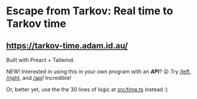 # Escape from Tarkov: Real time to Tarkov time

## https://tarkov-time.adam.id.au/

Built with Preact + Tailwind.

NEW! Interested in using this in your own program with an _**API**?_ 😲 Try [/left](https://tarkov-time.adam.id.au/left), [/right](https://tarkov-time.adam.id.au/right), and [/api](https://tarkov-time.adam.id.au/api)! Incredible!

Or, better yet, use the the 30 lines of logic at [src/time.ts](src/time.ts) instead :)
